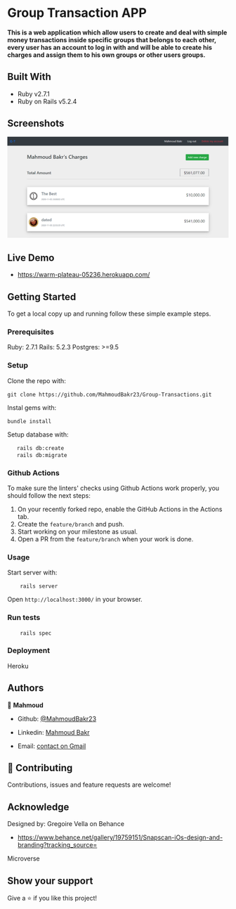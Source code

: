 # Group Transaction APP

**This is a web application which allow users to create and deal with simple money transactions inside specific groups that belongs to each other, every user has an account to log in with and will be able to create his charges and assign them to his own groups or other users groups.**

## Built With

- Ruby v2.7.1
- Ruby on Rails v5.2.4

## Screenshots

![screenshot](./app/assets/images/Screenshot.png)

## Live Demo

- https://warm-plateau-05236.herokuapp.com/


## Getting Started

To get a local copy up and running follow these simple example steps.

### Prerequisites

Ruby: 2.7.1
Rails: 5.2.3
Postgres: >=9.5

### Setup
Clone the repo with:

```
git clone https://github.com/MahmoudBakr23/Group-Transactions.git
```

Instal gems with:

```
bundle install
```

Setup database with:

```
   rails db:create
   rails db:migrate
```

### Github Actions

To make sure the linters' checks using Github Actions work properly, you should follow the next steps:

1. On your recently forked repo, enable the GitHub Actions in the Actions tab.
2. Create the `feature/branch` and push.
3. Start working on your milestone as usual.
4. Open a PR from the `feature/branch` when your work is done.


### Usage

Start server with:

```
    rails server
```

Open `http://localhost:3000/` in your browser.

### Run tests

```
    rails spec
```

### Deployment

Heroku

## Authors

👤 **Mahmoud**

- Github: [@MahmoudBakr23](https://github.com/MahmoudBakr23)

- Linkedin: [Mahmoud Bakr](https://www.linkedin.com/in/m-bakr/)

- Email: [contact on Gmail](mbakr6821@gmail.com)

## 🤝 Contributing

Contributions, issues and feature requests are welcome!

## Acknowledge

Designed by: Gregoire Vella on Behance
- https://www.behance.net/gallery/19759151/Snapscan-iOs-design-and-branding?tracking_source=

Microverse

## Show your support

Give a ⭐️ if you like this project!
